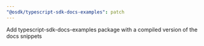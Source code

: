 ```yaml
---
"@osdk/typescript-sdk-docs-examples": patch
---
```


Add typescript-sdk-docs-examples package with a compiled version of the docs snippets
